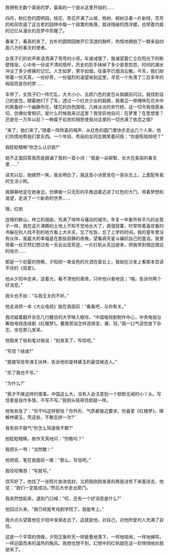我拥有无数个美丽的梦，最美的一个是从这里开始的……

四月，粉红色的圆明园，桃花、杏花开满了山坡，杨树、柳树泛着一片新绿，芬芳的和风吹遏了这古老的园林中每一个寂寞的角落，就进残破的西洋楼，也带着灼肩的记亿从漫长的恶梦中苏醒了。

春来了，春真的来了，古朴的圆明园敞开它深透的胸怀，热情地拥抱了一群来自四面八方的春天的使者。

女孩子们的欢声笑语洒满了弯弯的小径。车速减慢了，我凝望着仁立在阳光下的断壁残垣，心中有一份说不清的情怀，历史的巨手抹掉了多少恩恩怨怨，时间的潮水冲淡了多少疼痛的记忆。人生如梦，荣华如烟，往事早已烟消云散。今天，我们却带着一份天真，一份好奇，一份强烈的渴望来到这里，寻觅一个失落了二百多年的绚丽而哀伤的梦……

车停了，女孩子们一阵忙乱，大大小小、五颜六色的皮包从我跟前闪过。我找到自己的皮包，跟着她们下了车，透过一个红衣少女的肩膀，我看见一排掩映在花木中的房备好一个幽静所在。楼花的白色围墙，几株淡淡的夹竹桃，这一切令我倍感亲切，仿佛似曾相识。是什么时候我来过这里？我惊异地自问：在梦里？在思想里？还是在一万年以前？一种属于前世的相思使我对这里的一切充满了依恋之情?

“来了，她们来了。”随着一阵欣喜的喊声，从红色的圆门里快步走出几个人来，他们热情地帮我们拿东西。一个年轻、秀丽的女同志微笑着问我：“你是陈晓旭吧？”

我眨眨眼睛“你怎么认识我?”

她不正面回答我而是朗诵了我的一首小诗：“我是一朵柳絮，长大在美丽的春天里……”

读完以后，她嫣然一笑。我全明白了，我这首小诗曾发在一家杂志上，上面配有我的生活小照。

我静静地定在她身边，仿佛被一只无形的手推送着迈进了红色的大门，带着梦想和渴望，走进了一个新奇的世界……

哦，红帆

连锦的群山，林立的烟囱，充满了喧哗与骚动的城市。年复一年象所有平凡的女孩子一样，我在这片沸腾的土地上不知不觉地长大了，我很寂寞，时常带着喜欢看的书躲在别人找不到的地方看上大半天，忘了吃饭，忘了上学的时间。我的童年里没有伙伴，我最大的幸福是在那些寂静的夜晚，望看病天星斗编织自己的童话。我曾带着一丝茫然幻想过有一天会出现奇迹，一片红帆从天边驶来，把我带到很远很远的地方……

那是一个初夏的傍晚，夕阳把一束金色的光洒在窗台上，我始在沙发上看那本百读不厌的《简爱》。

他从夕阳中走来，逆着光，看不清他的表情，只听他兴奋地说；“嗨，告诉你两个好消息。”

我头也不抬：“与我无关的不听。”

他走进把一本《大众电视》放在我面前：“看看吧，与你有关。”

我迟疑着翻开杂志几行醒目的大字映入眼帘，“中国电视剧制作中心，中央电视台筹拍电视连续剧《红楼梦》。戴敦邦谈怎样选择宝、黛、钗。”我一口气读完放下杂志，坐在那儿发呆。

他取来了纸和笔对我说：“别发呆了，写信吧。”

“写信？结谁?”

“直接写给导演王扶林，告诉他你是林黛玉的最佳候选人。”

“杀了我也不写。”

“为什么?”

“我才不做这样的傻事。中国这么大，没有入会注意到一个默默无闻的小丫头。写信更是自作多情，不写不写。”我把头摇得货郎鼓一样。

他有些急了：“你干吗这样胆怯？你外形、气质都接近要求，你喜爱《红楼梦》，理解林黛玉，凭这些，不敢去拼一次?”

我有些不服气“你怎么知道我不敢?”

他眨眨眼睛，故作天真地问：“你敢吗？”

我把头一甩：“当然敢！”

他把纸、笔在我面前一推：“那么，写信吧。”

我咬咬嘴唇：“写就写。”

信写好了，他找了一张照片放进信封，又把我刚刚发表的两首诗剪下来塞进去，他说：“我们一定能成功。”然后大步走出房门。

我突然想起来，退到门口喊：“哎，还有一个好消息是什么?”

他回过头来，“我已经报考戏剧学院了，我能考上。”

我点点头望着他在夕阳中渐渐走远了。这就是他，对自己，对他所爱的人充满了自信。

这是一个平常的傍晚，夕阳正象昨天一样疲惫地落下，一样地喧闹，一样地蝉鸣，一样迎面而来的温热的晚风。我想也想不到，幻想中的红帆就在这一刻悄悄地向我驶来了。
